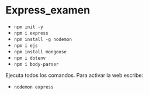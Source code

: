 # Express_examen

- ```npm init -y```
- ```npm i express```
- ```npm install -g nodemon```
- ```npm i ejs```
- ```npm install mongoose```
- ```npm i dotenv```
- ```npm i body-parser```

Ejecuta todos los comandos. Para activar la web escribe:
- ```nodemon express```
